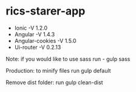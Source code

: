# rics-starer-app

* Ionic -V 1.2.0
* Angular -V 1.4.3 
* Angular-cookies -V 1.5.0
* Ui-router -V 0.2.13



Note: if you would like to use sass run - gulp sass

Production:  to minify files run gulp default 

Remove dist folder:  run gulp clean-dist
